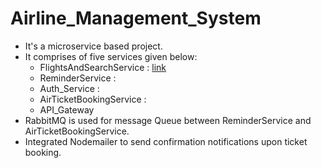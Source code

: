 # Airline_Management_System
- It's a microservice based project.
- It comprises of five services given below:
   - FlightsAndSearchService : [link](https://github.com/shitanshu-277/FlightsAndSearchService)
   - ReminderService :
   - Auth_Service :
   - AirTicketBookingService :
   - API_Gateway
- RabbitMQ is used for message Queue between ReminderService and AirTicketBookingService.
- Integrated Nodemailer to send confirmation notifications upon ticket booking.

